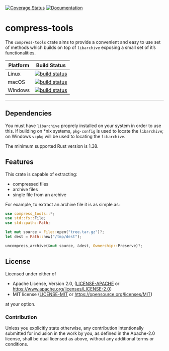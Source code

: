 [![Coverage Status](https://coveralls.io/repos/github/OSSystems/compress-tools-rs/badge.svg?branch=master)](https://coveralls.io/github/OSSystems/compress-tools-rs?branch=master)
[![Documentation](https://docs.rs/compress-tools/badge.svg)](https://docs.rs/compress-tools)

# compress-tools

The `compress-tools` crate aims to provide a convenient and easy to use set
of methods which builds on top of `libarchive` exposing a small set of it’s
functionalities.

| Platform | Build Status |
| -------- | ------------ |
| Linux | [![build status](https://github.com/OSSystems/compress-tools-rs/workflows/CI%20(Linux)/badge.svg)](https://github.com/OSSystems/compress-tools-rs/actions) |
| macOS | [![build status](https://github.com/OSSystems/compress-tools-rs/workflows/CI%20(macOS)/badge.svg)](https://github.com/OSSystems/compress-tools-rs/actions) |
| Windows | [![build status](https://github.com/OSSystems/compress-tools-rs/workflows/CI%20(Windows)/badge.svg)](https://github.com/OSSystems/compress-tools-rs/actions) |

---

## Dependencies

You must have `libarchive` proprely installed on your system in order to use this.
If building on *nix systems, `pkg-config` is used to locate the `libarchive`;
on Windows `vcpkg` will be used to locating the `libarchive`.

The minimum supported Rust version is 1.38.

## Features

This crate is capable of extracting:

* compressed files
* archive files
* single file from an archive

For example, to extract an archive file it is as simple as:

```rust
use compress_tools::*;
use std::fs::File;
use std::path::Path;

let mut source = File::open("tree.tar.gz")?;
let dest = Path::new("/tmp/dest");

uncompress_archive(&mut source, &dest, Ownership::Preserve)?;
```

## License

Licensed under either of

 * Apache License, Version 2.0, ([LICENSE-APACHE](LICENSE-APACHE) or https://www.apache.org/licenses/LICENSE-2.0)
 * MIT license ([LICENSE-MIT](LICENSE-MIT) or https://opensource.org/licenses/MIT)

at your option.

### Contribution

Unless you explicitly state otherwise, any contribution intentionally
submitted for inclusion in the work by you, as defined in the
Apache-2.0 license, shall be dual licensed as above, without any
additional terms or conditions.
